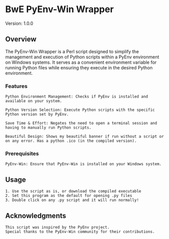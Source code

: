 # BwE PyEnv-Win Wrapper

Version: 1.0.0

## Overview

The PyEnv-Win Wrapper is a Perl script designed to simplify the management and execution of Python scripts within a PyEnv environment on Windows systems. It serves as a convenient environment variable for running Python files while ensuring they execute in the desired Python environment.

### Features

    Python Environment Management: Checks if PyEnv is installed and available on your system.

    Python Version Selection: Execute Python scripts with the specific Python version set by PyEnv.

    Save Time & Effort: Negates the need to open a terminal session and having to manually run Python scripts.

    Beautiful Design: Shows my beautiful banner if run without a script or on any error. Has a python .ico (in the compiled version).

### Prerequisites

    PyEnv-Win: Ensure that PyEnv-Win is installed on your Windows system.

## Usage
    1. Use the script as is, or download the compiled executable
    2. Set this program as the default for opening .py files
    3. Double click on any .py script and it will run normally!

## Acknowledgments

    This script was inspired by the PyEnv project.
    Special thanks to the PyEnv-Win community for their contributions.
